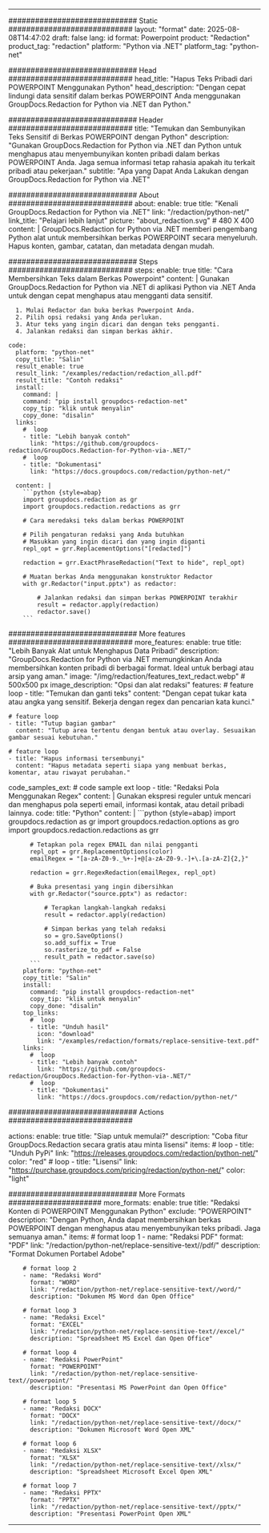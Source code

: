
---
############################# Static ############################
layout: "format"
date:  2025-08-08T14:47:02
draft: false
lang: id
format: Powerpoint
product: "Redaction"
product_tag: "redaction"
platform: "Python via .NET"
platform_tag: "python-net"

############################# Head ############################
head_title: "Hapus Teks Pribadi dari POWERPOINT Menggunakan Python"
head_description: "Dengan cepat lindungi data sensitif dalam berkas POWERPOINT Anda menggunakan GroupDocs.Redaction for Python via .NET dan Python."

############################# Header ############################
title: "Temukan dan Sembunyikan Teks Sensitif di Berkas POWERPOINT dengan Python" 
description: "Gunakan GroupDocs.Redaction for Python via .NET dan Python untuk menghapus atau menyembunyikan konten pribadi dalam berkas POWERPOINT Anda. Jaga semua informasi tetap rahasia apakah itu terkait pribadi atau pekerjaan."
subtitle: "Apa yang Dapat Anda Lakukan dengan GroupDocs.Redaction for Python via .NET" 

############################# About ############################
about:
    enable: true
    title: "Kenali GroupDocs.Redaction for Python via .NET"
    link: "/redaction/python-net/"
    link_title: "Pelajari lebih lanjut"
    picture: "about_redaction.svg" # 480 X 400
    content: |
       GroupDocs.Redaction for Python via .NET memberi pengembang Python alat untuk membersihkan berkas POWERPOINT secara menyeluruh. Hapus konten, gambar, catatan, dan metadata dengan mudah.

############################# Steps ############################
steps:
    enable: true
    title: "Cara Membersihkan Teks dalam Berkas Powerpoint"
    content: |
      Gunakan GroupDocs.Redaction for Python via .NET di aplikasi Python via .NET Anda untuk dengan cepat menghapus atau mengganti data sensitif.
      
      1. Mulai Redactor dan buka berkas Powerpoint Anda.
      2. Pilih opsi redaksi yang Anda perlukan.
      3. Atur teks yang ingin dicari dan dengan teks pengganti.
      4. Jalankan redaksi dan simpan berkas akhir.
   
    code:
      platform: "python-net"
      copy_title: "Salin"
      result_enable: true
      result_link: "/examples/redaction/redaction_all.pdf"
      result_title: "Contoh redaksi"
      install:
        command: |
        command: "pip install groupdocs-redaction-net"
        copy_tip: "klik untuk menyalin"
        copy_done: "disalin"
      links:
        #  loop
        - title: "Lebih banyak contoh"
          link: "https://github.com/groupdocs-redaction/GroupDocs.Redaction-for-Python-via-.NET/"
        #  loop
        - title: "Dokumentasi"
          link: "https://docs.groupdocs.com/redaction/python-net/"
          
      content: |
        ```python {style=abap}
        import groupdocs.redaction as gr
        import groupdocs.redaction.redactions as grr

        # Cara meredaksi teks dalam berkas POWERPOINT

        # Pilih pengaturan redaksi yang Anda butuhkan
        # Masukkan yang ingin dicari dan yang ingin diganti
        repl_opt = grr.ReplacementOptions("[redacted]")
                
        redaction = grr.ExactPhraseRedaction("Text to hide", repl_opt)

        # Muatan berkas Anda menggunakan konstruktor Redactor
        with gr.Redactor("input.pptx") as redactor:

            # Jalankan redaksi dan simpan berkas POWERPOINT terakhir
            result = redactor.apply(redaction)
            redactor.save()
        ```            


############################# More features ############################
more_features:
  enable: true
  title: "Lebih Banyak Alat untuk Menghapus Data Pribadi"
  description: "GroupDocs.Redaction for Python via .NET memungkinkan Anda membersihkan konten pribadi di berbagai format. Ideal untuk berbagi atau arsip yang aman."
  image: "/img/redaction/features_text_redact.webp" # 500x500 px
  image_description: "Opsi dan alat redaksi"
  features:
    # feature loop
    - title: "Temukan dan ganti teks"
      content: "Dengan cepat tukar kata atau angka yang sensitif. Bekerja dengan regex dan pencarian kata kunci."

    # feature loop
    - title: "Tutup bagian gambar"
      content: "Tutup area tertentu dengan bentuk atau overlay. Sesuaikan gambar sesuai kebutuhan."

    # feature loop
    - title: "Hapus informasi tersembunyi"
      content: "Hapus metadata seperti siapa yang membuat berkas, komentar, atau riwayat perubahan."
      
  code_samples_ext:
    # code sample ext loop
    - title: "Redaksi Pola Menggunakan Regex"
      content: |
        Gunakan ekspresi reguler untuk mencari dan menghapus pola seperti email, informasi kontak, atau detail pribadi lainnya.
      code:
        title: "Python"
        content: |
          ```python {style=abap}
          import groupdocs.redaction as gr
          import groupdocs.redaction.options as gro
          import groupdocs.redaction.redactions as grr

          # Tetapkan pola regex EMAIL dan nilai pengganti
          repl_opt = grr.ReplacementOptions(color)
          emailRegex = "[a-zA-Z0-9._%+-]+@[a-zA-Z0-9.-]+\.[a-zA-Z]{2,}"

          redaction = grr.RegexRedaction(emailRegex, repl_opt)

          # Buka presentasi yang ingin dibersihkan
          with gr.Redactor("source.pptx") as redactor:

              # Terapkan langkah-langkah redaksi
              result = redactor.apply(redaction)

              # Simpan berkas yang telah redaksi
              so = gro.SaveOptions()
              so.add_suffix = True
              so.rasterize_to_pdf = False
              result_path = redactor.save(so)
          ```
        platform: "python-net"
        copy_title: "Salin"
        install:
          command: "pip install groupdocs-redaction-net"
          copy_tip: "klik untuk menyalin"
          copy_done: "disalin"
        top_links:
          #  loop
          - title: "Unduh hasil"
            icon: "download"
            link: "/examples/redaction/formats/replace-sensitive-text.pdf"
        links:
          #  loop
          - title: "Lebih banyak contoh"
            link: "https://github.com/groupdocs-redaction/GroupDocs.Redaction-for-Python-via-.NET/"
          #  loop
          - title: "Dokumentasi"
            link: "https://docs.groupdocs.com/redaction/python-net/"


############################# Actions ############################

actions:
  enable: true
  title: "Siap untuk memulai?"
  description: "Coba fitur GroupDocs.Redaction secara gratis atau minta lisensi"
  items:
    #  loop
    - title: "Unduh PyPi"
      link: "https://releases.groupdocs.com/redaction/python-net/"
      color: "red"
        #  loop
    - title: "Lisensi"
      link: "https://purchase.groupdocs.com/pricing/redaction/python-net/"
      color: "light"


############################# More Formats #####################
more_formats:
    enable: true
    title: "Redaksi Konten di POWERPOINT Menggunakan Python"
    exclude: "POWERPOINT"
    description: "Dengan Python, Anda dapat membersihkan berkas POWERPOINT dengan menghapus atau menyembunyikan teks pribadi. Jaga semuanya aman."
    items: 
        # format loop 1
        - name: "Redaksi PDF"
          format: "PDF"
          link: "/redaction/python-net/replace-sensitive-text//pdf/"
          description: "Format Dokumen Portabel Adobe"

        # format loop 2
        - name: "Redaksi Word"
          format: "WORD"
          link: "/redaction/python-net/replace-sensitive-text//word/"
          description: "Dokumen MS Word dan Open Office"
          
        # format loop 3
        - name: "Redaksi Excel"
          format: "EXCEL"
          link: "/redaction/python-net/replace-sensitive-text//excel/"
          description: "Spreadsheet MS Excel dan Open Office"

        # format loop 4
        - name: "Redaksi PowerPoint"
          format: "POWERPOINT"
          link: "/redaction/python-net/replace-sensitive-text//powerpoint/"
          description: "Presentasi MS PowerPoint dan Open Office"

        # format loop 5
        - name: "Redaksi DOCX"
          format: "DOCX"
          link: "/redaction/python-net/replace-sensitive-text//docx/"
          description: "Dokumen Microsoft Word Open XML"
          
        # format loop 6
        - name: "Redaksi XLSX"
          format: "XLSX"
          link: "/redaction/python-net/replace-sensitive-text//xlsx/"
          description: "Spreadsheet Microsoft Excel Open XML"
          
        # format loop 7
        - name: "Redaksi PPTX"
          format: "PPTX"
          link: "/redaction/python-net/replace-sensitive-text//pptx/"
          description: "Presentasi PowerPoint Open XML"


---